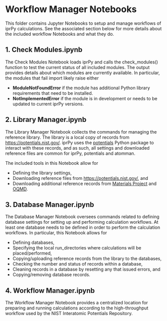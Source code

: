 # Workflow Manager Notebooks

This folder contains Jupyter Notebooks to setup and manage workflows of iprPy calculations. See the associated section below for more details about the included workflow Notebooks and what they do.

## 1. Check Modules.ipynb

The Check Modules Notebook loads iprPy and calls the check_modules() function to test the current status of all included modules.  The output provides details about which modules are currently available.  In particular, the modules that fail import likely raise either

- __ModuleNotFoundError__ if the module has additional Python library requirements that need to be installed.
- __NotImplementedError__ if the module is in development or needs to be updated to current iprPy versions.

## 2. Library Manager.ipynb
 
The Library Manager Notebook collects the commands for managing the reference library.  The library is a local copy of records from https://potentials.nist.gov/. iprPy uses the [potentials](https://github.com/usnistgov/potentials) Python package to interact with these records, and as such, all settings and downloaded reference files are common for iprPy, potentials and atomman.

The included tools in this Notebook allow for

- Defining the library settings,
- Downloading reference files from https://potentials.nist.gov/, and
- Downloading additional reference records from [Materials Project](https://materialsproject.org/) and [OQMD](http://oqmd.org/).


## 3. Database Manager.ipynb

The Database Manager Notebook oversees commands related to defining database settings for setting up and performing calculation workflows.  At least one database needs to be defined in order to perform the calculation workflows.  In particular, this Notebook allows for 

- Defining databases,
- Specifying the local run_directories where calculations will be placed/performed,
- Copying/uploading reference records from the library to the databases,
- Checking the number and status of records within a database,
- Cleaning records in a database by resetting any that issued errors, and
- Copying/removing database records.

## 4. Workflow Manager.ipynb

The Workflow Manager Notebook provides a centralized location for preparing and running calculations according to the high-throughput workflow used by the NIST Interatomic Potentials Repository.